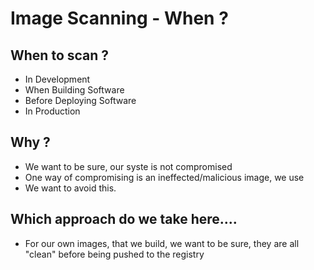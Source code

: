 # Image Scanning - When ? 

## When to scan ?

  * In Development
  * When Building Software
  * Before Deploying Software
  * In Production

## Why ? 

  * We want to be sure, our syste is not compromised
  * One way of compromising is an ineffected/malicious image, we use
  * We want to avoid this.

## Which approach do we take here....

  * For our own images, that we build, we want to be sure, they are all "clean" before being pushed to the registry


